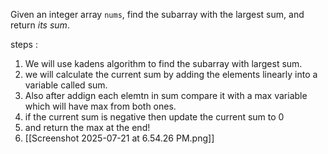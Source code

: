 
Given an integer array `nums`, find the subarray with the largest sum, and return _its sum_.

steps :

1. We will use kadens algorithm to find the subarray with largest sum.
2. we will calculate the current sum by adding the elements linearly into a variable called sum.
3. Also after addign each elemtn in sum compare it with a max variable which will have max from both ones.
4. if the current sum is negative then update the current sum to 0
5. and return the max at the end!
6. [[Screenshot 2025-07-21 at 6.54.26 PM.png]]